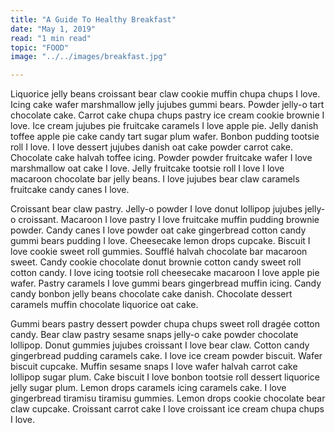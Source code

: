 ```yaml
---
title: "A Guide To Healthy Breakfast"
date: "May 1, 2019"
read: "1 min read" 
topic: "FOOD"
image: "../../images/breakfast.jpg"

---
```

Liquorice jelly beans croissant bear claw cookie muffin chupa chups I love. Icing cake wafer marshmallow jelly jujubes gummi bears. Powder jelly-o tart chocolate cake. Carrot cake chupa chups pastry ice cream cookie brownie I love. Ice cream jujubes pie fruitcake caramels I love apple pie. Jelly danish toffee apple pie cake candy tart sugar plum wafer. Bonbon pudding tootsie roll I love. I love dessert jujubes danish oat cake powder carrot cake. Chocolate cake halvah toffee icing. Powder powder fruitcake wafer I love marshmallow oat cake I love. Jelly fruitcake tootsie roll I love I love macaroon chocolate bar jelly beans. I love jujubes bear claw caramels fruitcake candy canes I love.

Croissant bear claw pastry. Jelly-o powder I love donut lollipop jujubes jelly-o croissant. Macaroon I love pastry I love fruitcake muffin pudding brownie powder. Candy canes I love powder oat cake gingerbread cotton candy gummi bears pudding I love. Cheesecake lemon drops cupcake. Biscuit I love cookie sweet roll gummies. Soufflé halvah chocolate bar macaroon sweet. Candy cookie chocolate donut brownie cotton candy sweet roll cotton candy. I love icing tootsie roll cheesecake macaroon I love apple pie wafer. Pastry caramels I love gummi bears gingerbread muffin icing. Candy candy bonbon jelly beans chocolate cake danish. Chocolate dessert caramels muffin chocolate liquorice oat cake.

Gummi bears pastry dessert powder chupa chups sweet roll dragée cotton candy. Bear claw pastry sesame snaps jelly-o cake powder chocolate lollipop. Donut gummies jujubes croissant I love bear claw. Cotton candy gingerbread pudding caramels cake. I love ice cream powder biscuit. Wafer biscuit cupcake. Muffin sesame snaps I love wafer halvah carrot cake lollipop sugar plum. Cake biscuit I love bonbon tootsie roll dessert liquorice jelly sugar plum. Lemon drops caramels icing caramels cake. I love gingerbread tiramisu tiramisu gummies. Lemon drops cookie chocolate bear claw cupcake. Croissant carrot cake I love croissant ice cream chupa chups I love.